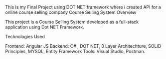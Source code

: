This is my Final Project using DOT NET framework where i created API for a online course selling company Course Selling System Overview

This project is a Course Selling System developed as a full-stack application using Dot NET Framework.

Technologies Used

Frontend: Angular JS
Backend: C# , DOT NET, 3 Layer Architechture, SOLID Principles, MYSQL, Entity Framework
Tools: Visual Studio, Postman.
